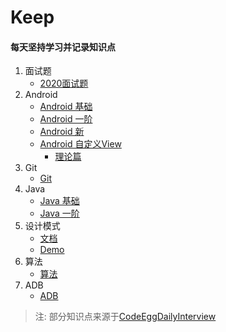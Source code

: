 # Keep
####  每天坚持学习并记录知识点

1. 面试题
    - [2020面试题]
1. Android
    - [Android 基础]
    - [Android 一阶]
    - [Android 新]
    - [Android 自定义View]
        + [理论篇]
2. Git
    - [Git]
3. Java
    - [Java 基础]
    - [Java 一阶]
4. 设计模式
    - [文档](https://github.com/yangsanning/Keep/tree/master/%E8%AE%BE%E8%AE%A1%E6%A8%A1%E5%BC%8F)
    - [Demo](https://github.com/yangsanning/DesignPatternsDemo)
5. 算法
    - [算法]
6. ADB
    - [ADB]


> 注: 部分知识点来源于[CodeEggDailyInterview]
    
[2020面试题]:https://github.com/yangsanning/Keep/tree/master/%E9%9D%A2%E8%AF%95%E9%A2%98/2020%E9%9D%A2%E8%AF%95%E9%A2%98

[Android 基础]:https://github.com/yangsanning/Keep/tree/master/Android%20%E5%9F%BA%E7%A1%80
[Android 一阶]:https://github.com/yangsanning/Keep/tree/master/Android%20%E4%B8%80%E9%98%B6
[Android 新]:https://github.com/yangsanning/Keep/tree/master/Android%20%E6%96%B0
[Android 自定义View]:https://github.com/yangsanning/Keep/tree/master/Android%20%E8%87%AA%E5%AE%9A%E4%B9%89View
[理论篇]:https://github.com/yangsanning/Keep/tree/master/Android%20%E8%87%AA%E5%AE%9A%E4%B9%89View/%E7%90%86%E8%AE%BA%E7%AF%87

[Git]:https://github.com/yangsanning/Keep/tree/master/Git

[Java 基础]:https://github.com/yangsanning/Keep/tree/master/Java%20%E5%9F%BA%E7%A1%80
[Java 一阶]:https://github.com/yangsanning/Keep/tree/master/Java%20%E4%B8%80%E9%98%B6

[算法]:https://github.com/yangsanning/Keep/tree/master/%E7%AE%97%E6%B3%95

[ADB]:https://github.com/yangsanning/Keep/tree/master/ADB

[CodeEggDailyInterview]:https://github.com/codeegginterviewgroup/CodeEggDailyInterview
